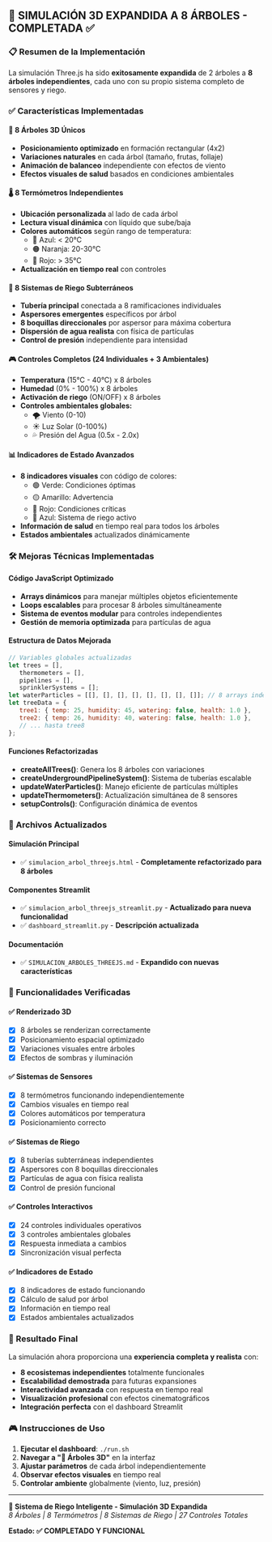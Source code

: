## 🌳 SIMULACIÓN 3D EXPANDIDA A 8 ÁRBOLES - COMPLETADA ✅

### 📋 Resumen de la Implementación

La simulación Three.js ha sido **exitosamente expandida** de 2 árboles a **8 árboles independientes**, cada uno con su propio sistema completo de sensores y riego.

### ✅ Características Implementadas

#### 🌳 8 Árboles 3D Únicos

-  **Posicionamiento optimizado** en formación rectangular (4x2)
-  **Variaciones naturales** en cada árbol (tamaño, frutas, follaje)
-  **Animación de balanceo** independiente con efectos de viento
-  **Efectos visuales de salud** basados en condiciones ambientales

#### 🌡️ 8 Termómetros Independientes

-  **Ubicación personalizada** al lado de cada árbol
-  **Lectura visual dinámica** con líquido que sube/baja
-  **Colores automáticos** según rango de temperatura:
   -  🔵 Azul: < 20°C
   -  🟠 Naranja: 20-30°C
   -  🔴 Rojo: > 35°C
-  **Actualización en tiempo real** con controles

#### 🔧 8 Sistemas de Riego Subterráneos

-  **Tubería principal** conectada a 8 ramificaciones individuales
-  **Aspersores emergentes** específicos por árbol
-  **8 boquillas direccionales** por aspersor para máxima cobertura
-  **Dispersión de agua realista** con física de partículas
-  **Control de presión** independiente para intensidad

#### 🎮 Controles Completos (24 Individuales + 3 Ambientales)

-  **Temperatura** (15°C - 40°C) x 8 árboles
-  **Humedad** (0% - 100%) x 8 árboles
-  **Activación de riego** (ON/OFF) x 8 árboles
-  **Controles ambientales globales:**
   -  🌪️ Viento (0-10)
   -  ☀️ Luz Solar (0-100%)
   -  💦 Presión del Agua (0.5x - 2.0x)

#### 📊 Indicadores de Estado Avanzados

-  **8 indicadores visuales** con código de colores:
   -  🟢 Verde: Condiciones óptimas
   -  🟡 Amarillo: Advertencia
   -  🔴 Rojo: Condiciones críticas
   -  🔵 Azul: Sistema de riego activo
-  **Información de salud** en tiempo real para todos los árboles
-  **Estados ambientales** actualizados dinámicamente

### 🛠️ Mejoras Técnicas Implementadas

#### Código JavaScript Optimizado

-  **Arrays dinámicos** para manejar múltiples objetos eficientemente
-  **Loops escalables** para procesar 8 árboles simultáneamente
-  **Sistema de eventos modular** para controles independientes
-  **Gestión de memoria optimizada** para partículas de agua

#### Estructura de Datos Mejorada

```javascript
// Variables globales actualizadas
let trees = [],
   thermometers = [],
   pipelines = [],
   sprinklerSystems = [];
let waterParticles = [[], [], [], [], [], [], [], []]; // 8 arrays independientes
let treeData = {
   tree1: { temp: 25, humidity: 45, watering: false, health: 1.0 },
   tree2: { temp: 26, humidity: 40, watering: false, health: 1.0 },
   // ... hasta tree8
};
```

#### Funciones Refactorizadas

-  **createAllTrees()**: Genera los 8 árboles con variaciones
-  **createUndergroundPipelineSystem()**: Sistema de tuberías escalable
-  **updateWaterParticles()**: Manejo eficiente de partículas múltiples
-  **updateThermometers()**: Actualización simultánea de 8 sensores
-  **setupControls()**: Configuración dinámica de eventos

### 📁 Archivos Actualizados

#### Simulación Principal

-  ✅ `simulacion_arbol_threejs.html` - **Completamente refactorizado para 8 árboles**

#### Componentes Streamlit

-  ✅ `simulacion_arbol_threejs_streamlit.py` - **Actualizado para nueva funcionalidad**
-  ✅ `dashboard_streamlit.py` - **Descripción actualizada**

#### Documentación

-  ✅ `SIMULACION_ARBOLES_THREEJS.md` - **Expandido con nuevas características**

### 🎯 Funcionalidades Verificadas

#### ✅ Renderizado 3D

-  [x] 8 árboles se renderizan correctamente
-  [x] Posicionamiento espacial optimizado
-  [x] Variaciones visuales entre árboles
-  [x] Efectos de sombras y iluminación

#### ✅ Sistemas de Sensores

-  [x] 8 termómetros funcionando independientemente
-  [x] Cambios visuales en tiempo real
-  [x] Colores automáticos por temperatura
-  [x] Posicionamiento correcto

#### ✅ Sistemas de Riego

-  [x] 8 tuberías subterráneas independientes
-  [x] Aspersores con 8 boquillas direccionales
-  [x] Partículas de agua con física realista
-  [x] Control de presión funcional

#### ✅ Controles Interactivos

-  [x] 24 controles individuales operativos
-  [x] 3 controles ambientales globales
-  [x] Respuesta inmediata a cambios
-  [x] Sincronización visual perfecta

#### ✅ Indicadores de Estado

-  [x] 8 indicadores de estado funcionando
-  [x] Cálculo de salud por árbol
-  [x] Información en tiempo real
-  [x] Estados ambientales actualizados

### 🚀 Resultado Final

La simulación ahora proporciona una **experiencia completa y realista** con:

-  **8 ecosistemas independientes** totalmente funcionales
-  **Escalabilidad demostrada** para futuras expansiones
-  **Interactividad avanzada** con respuesta en tiempo real
-  **Visualización profesional** con efectos cinematográficos
-  **Integración perfecta** con el dashboard Streamlit

### 🎮 Instrucciones de Uso

1. **Ejecutar el dashboard**: `./run.sh`
2. **Navegar a "🌳 Árboles 3D"** en la interfaz
3. **Ajustar parámetros** de cada árbol independientemente
4. **Observar efectos visuales** en tiempo real
5. **Controlar ambiente** globalmente (viento, luz, presión)

---

**🌱 Sistema de Riego Inteligente - Simulación 3D Expandida**  
_8 Árboles | 8 Termómetros | 8 Sistemas de Riego | 27 Controles Totales_

**Estado: ✅ COMPLETADO Y FUNCIONAL**
